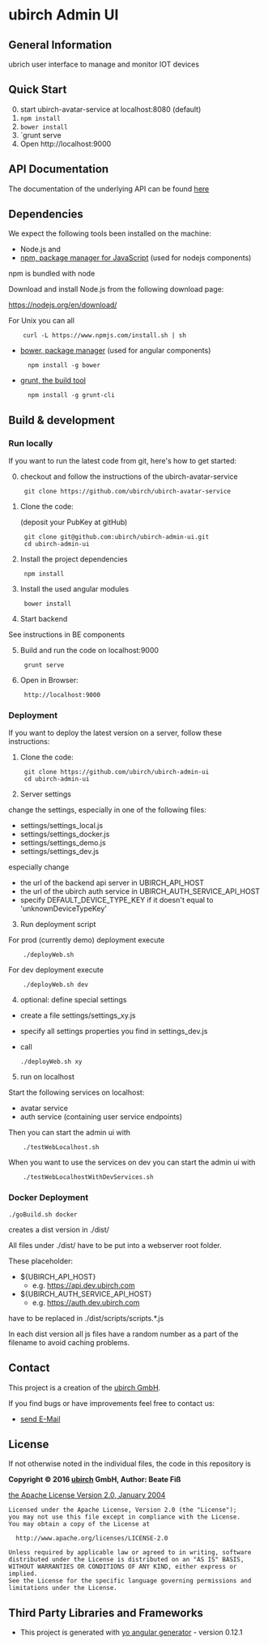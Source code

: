 # ubirch Admin UI

## General Information

ubrich user interface to manage and monitor IOT devices

## Quick Start

0. start ubirch-avatar-service at localhost:8080 (default)
1. `npm install`
2. `bower install`
3. `grunt serve
4. Open http://localhost:9000

## API Documentation

The documentation of the underlying API can be found [here](http://developer.ubirch.com/docs/api)

## Dependencies

We expect the following tools been installed on the machine:

* Node.js and
* [npm, package manager for JavaScript](https://www.npmjs.com) (used for nodejs components)

npm is bundled with node

Download and install Node.js from the following download page:

https://nodejs.org/en/download/

For Unix you can all

        curl -L https://www.npmjs.com/install.sh | sh


* [bower, package manager](http://gruntjs.com) (used for angular components)
  
        npm install -g bower

* [grunt, the build tool](http://gruntjs.com)

        npm install -g grunt-cli

## Build & development

### Run locally

If you want to run the latest code from git, here's how to get started:

0. checkout and follow the instructions of the ubirch-avatar-service

        git clone https://github.com/ubirch/ubirch-avatar-service

1. Clone the code:

    (deposit your PubKey at gitHub) 

        git clone git@github.com:ubirch/ubirch-admin-ui.git
        cd ubirch-admin-ui

2. Install the project dependencies

        npm install

3. Install the used angular modules

        bower install

4. Start backend

See instructions in BE components

5. Build and run the code on localhost:9000

        grunt serve

6. Open in Browser:

        http://localhost:9000

### Deployment

If you want to deploy the latest version on a server, follow these instructions:

1. Clone the code:

        git clone https://github.com/ubirch/ubirch-admin-ui
        cd ubirch-admin-ui

2. Server settings

  change the settings, especially in one of the following files:
   
  *  settings/settings_local.js
  *  settings/settings_docker.js
  *  settings/settings_demo.js
  *  settings/settings_dev.js
  
  especially change 
  
  * the url of the backend api server in UBIRCH_API_HOST
  * the url of the ubirch auth service in UBIRCH_AUTH_SERVICE_API_HOST
  * specify DEFAULT_DEVICE_TYPE_KEY if it doesn't equal to 'unknownDeviceTypeKey'
  
3. Run deployment script

For prod (currently demo) deployment execute

        ./deployWeb.sh

For dev deployment execute

        ./deployWeb.sh dev

4. optional: define special settings
  
  * create a file settings/settings_xy.js
  * specify all settings properties you find in settings_dev.js
  * call

        ./deployWeb.sh xy
        
5. run on localhost

Start the following services on localhost:

  * avatar service
  * auth service (containing user service endpoints)
  
Then you can start the admin ui with

        ./testWebLocalhost.sh
                
When you want to use the services on dev you can start the admin ui with

        ./testWebLocalhostWithDevServices.sh

### Docker Deployment

```
./goBuild.sh docker
```

creates a dist version in ./dist/

All files under ./dist/ have to be put into a webserver root folder.

These placeholder: 

* ${UBIRCH_API_HOST}
  * e.g. https://api.dev.ubirch.com
* ${UBIRCH_AUTH_SERVICE_API_HOST}
  * e.g. https://auth.dev.ubirch.com

have to be replaced in ./dist/scripts/scripts.*.js

In each dist version all js files have a random number as a part of the filename to avoid caching problems. 

## Contact

This project is a creation of the [ubirch GmbH](http://www.ubirch.com).

If you find bugs or have improvements feel free to contact us:

* [send E-Mail](mailto:release@ubirch.com)

## License

If not otherwise noted in the individual files, the code in this repository is

__Copyright &copy; 2016 [ubirch](http://ubirch.com) GmbH, Author: Beate Fiß__

[the Apache License Version 2.0, January 2004](LICENSE)
```
Licensed under the Apache License, Version 2.0 (the "License");
you may not use this file except in compliance with the License.
You may obtain a copy of the License at

  http://www.apache.org/licenses/LICENSE-2.0

Unless required by applicable law or agreed to in writing, software
distributed under the License is distributed on an "AS IS" BASIS,
WITHOUT WARRANTIES OR CONDITIONS OF ANY KIND, either express or implied.
See the License for the specific language governing permissions and
limitations under the License.
```

## Third Party Libraries and Frameworks

* This project is generated with [yo angular generator](https://github.com/yeoman/generator-angular) - version 0.12.1
